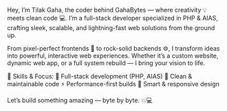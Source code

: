 Hey, I’m Tilak Gaha, the coder behind GahaBytes — where creativity 💡 meets clean code 💻. I’m a full-stack developer specialized in PHP & AIAS, crafting sleek, scalable, and lightning-fast web solutions from the ground up.

From pixel-perfect frontends 🎨 to rock-solid backends ⚙️, I transform ideas into powerful, interactive web experiences. Whether it’s a custom website, dynamic web app, or a full system rebuild — I bring your vision to life.

🔧 Skills & Focus:
🚀 Full-stack development (PHP, AIAS)
🧹 Clean & maintainable code
⚡ Performance-first builds
📱 Smart & responsive design

Let’s build something amazing — byte by byte. 💥💻

